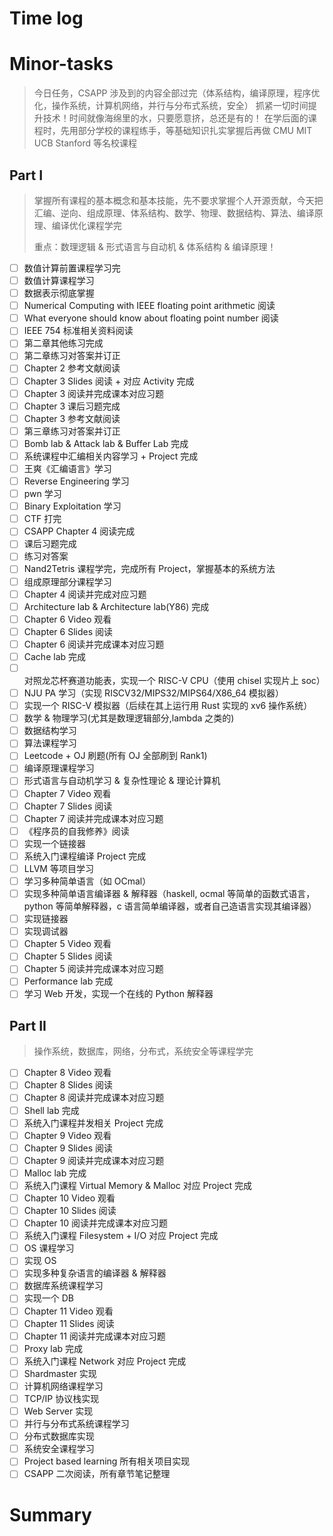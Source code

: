 # Time log

# Minor-tasks

> 今日任务，CSAPP 涉及到的内容全部过完（体系结构，编译原理，程序优化，操作系统，计算机网络，并行与分布式系统，安全）
> 抓紧一切时间提升技术！时间就像海绵里的水，只要愿意挤，总还是有的！
> 在学后面的课程时，先用部分学校的课程练手，等基础知识扎实掌握后再做 CMU MIT UCB Stanford 等名校课程

## Part I

> 掌握所有课程的基本概念和基本技能，先不要求掌握个人开源贡献，今天把汇编、逆向、组成原理、体系结构、数学、物理、数据结构、算法、编译原理、编译优化课程学完
>
> 重点：数理逻辑 & 形式语言与自动机 & 体系结构 & 编译原理！

- [ ] 数值计算前置课程学习完
- [ ] 数值计算课程学习
- [ ] 数据表示彻底掌握
- [ ] Numerical Computing with IEEE floating point arithmetic 阅读
- [ ] What everyone should know about floating point number 阅读
- [ ] IEEE 754 标准相关资料阅读
- [ ] 第二章其他练习完成
- [ ] 第二章练习对答案并订正
- [ ] Chapter 2 参考文献阅读
- [ ] Chapter 3 Slides 阅读 + 对应 Activity 完成
- [ ] Chapter 3 阅读并完成课本对应习题
- [ ] Chapter 3 课后习题完成
- [ ] Chapter 3 参考文献阅读
- [ ] 第三章练习对答案并订正
- [ ] Bomb lab & Attack lab & Buffer Lab 完成
- [ ] 系统课程中汇编相关内容学习 + Project 完成
- [ ] 王爽《汇编语言》学习
- [ ] Reverse Engineering 学习
- [ ] pwn 学习
- [ ] Binary Exploitation 学习
- [ ] CTF 打完
- [ ] CSAPP Chapter 4 阅读完成
- [ ] 课后习题完成
- [ ] 练习对答案
- [ ] Nand2Tetris 课程学完，完成所有 Project，掌握基本的系统方法
- [ ] 组成原理部分课程学习
- [ ] Chapter 4 阅读并完成对应习题
- [ ] Architecture lab & Architecture lab(Y86) 完成
- [ ] Chapter 6 Video 观看
- [ ] Chapter 6 Slides 阅读
- [ ] Chapter 6 阅读并完成课本对应习题
- [ ] Cache lab 完成
- [ ] 对照龙芯杯赛道功能表，实现一个 RISC-V CPU（使用 chisel 实现片上 soc）
- [ ] NJU PA 学习（实现 RISCV32/MIPS32/MIPS64/X86_64 模拟器）
- [ ] 实现一个 RISC-V 模拟器（后续在其上运行用 Rust 实现的 xv6 操作系统）
- [ ] 数学 & 物理学习(尤其是数理逻辑部分,lambda 之类的)
- [ ] 数据结构学习
- [ ] 算法课程学习
- [ ] Leetcode + OJ 刷题(所有 OJ 全部刷到 Rank1)
- [ ] 编译原理课程学习
- [ ] 形式语言与自动机学习 & 复杂性理论 & 理论计算机
- [ ] Chapter 7 Video 观看
- [ ] Chapter 7 Slides 阅读
- [ ] Chapter 7 阅读并完成课本对应习题
- [ ] 《程序员的自我修养》阅读
- [ ] 实现一个链接器
- [ ] 系统入门课程编译 Project 完成
- [ ] LLVM 等项目学习
- [ ] 学习多种简单语言（如 OCmal）
- [ ] 实现多种简单语言编译器 & 解释器（haskell, ocmal 等简单的函数式语言，python 等简单解释器，c 语言简单编译器，或者自己造语言实现其编译器）
- [ ] 实现链接器
- [ ] 实现调试器
- [ ] Chapter 5 Video 观看
- [ ] Chapter 5 Slides 阅读
- [ ] Chapter 5 阅读并完成课本对应习题
- [ ] Performance lab 完成
- [ ] 学习 Web 开发，实现一个在线的 Python 解释器

## Part II

> 操作系统，数据库，网络，分布式，系统安全等课程学完

- [ ] Chapter 8 Video 观看
- [ ] Chapter 8 Slides 阅读
- [ ] Chapter 8 阅读并完成课本对应习题
- [ ] Shell lab 完成
- [ ] 系统入门课程并发相关 Project 完成
- [ ] Chapter 9 Video 观看
- [ ] Chapter 9 Slides 阅读
- [ ] Chapter 9 阅读并完成课本对应习题
- [ ] Malloc lab 完成
- [ ] 系统入门课程 Virtual Memory & Malloc 对应 Project 完成
- [ ] Chapter 10 Video 观看
- [ ] Chapter 10 Slides 阅读
- [ ] Chapter 10 阅读并完成课本对应习题
- [ ] 系统入门课程 Filesystem + I/O 对应 Project 完成
- [ ] OS 课程学习
- [ ] 实现 OS
- [ ] 实现多种复杂语言的编译器 & 解释器
- [ ] 数据库系统课程学习
- [ ] 实现一个 DB
- [ ] Chapter 11 Video 观看
- [ ] Chapter 11 Slides 阅读
- [ ] Chapter 11 阅读并完成课本对应习题
- [ ] Proxy lab 完成
- [ ] 系统入门课程 Network 对应 Project 完成
- [ ] Shardmaster 实现
- [ ] 计算机网络课程学习
- [ ] TCP/IP 协议栈实现
- [ ] Web Server 实现
- [ ] 并行与分布式系统课程学习
- [ ] 分布式数据库实现
- [ ] 系统安全课程学习
- [ ] Project based learning 所有相关项目实现
- [ ] CSAPP 二次阅读，所有章节笔记整理

# Summary
